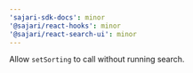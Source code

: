 ```yaml
---
'sajari-sdk-docs': minor
'@sajari/react-hooks': minor
'@sajari/react-search-ui': minor
---
```


Allow `setSorting` to call without running search.
